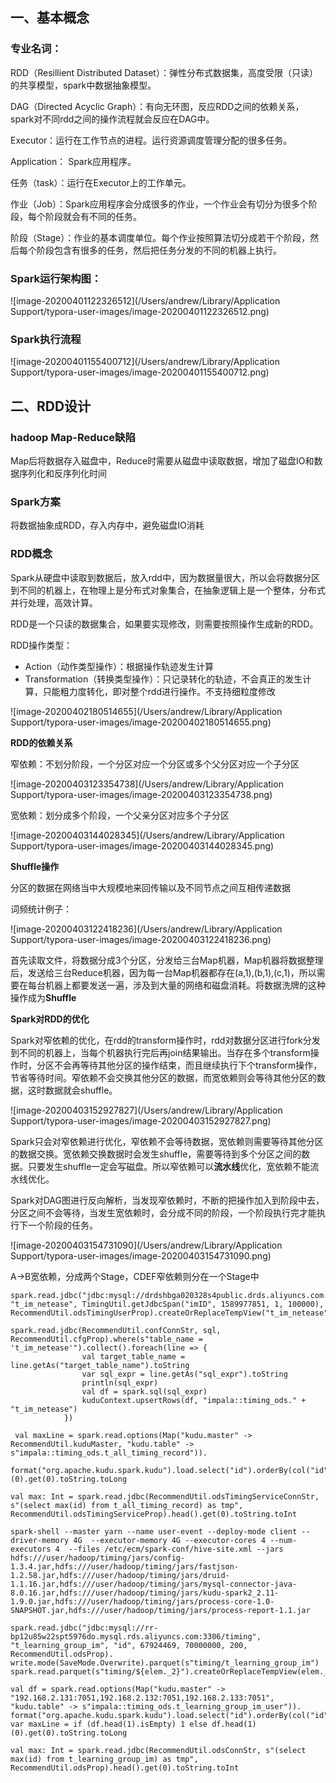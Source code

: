 ## 一、基本概念

### 专业名词：

RDD（Resillient Distributed Dataset）：弹性分布式数据集，高度受限（只读）的共享模型，spark中数据抽象模型。

DAG（Directed Acyclic Graph）：有向无环图，反应RDD之间的依赖关系，spark对不同rdd之间的操作流程就会反应在DAG中。

Executor：运行在工作节点的进程。运行资源调度管理分配的很多任务。

Application： Spark应用程序。

任务（task）：运行在Executor上的工作单元。

作业（Job）：Spark应用程序会分成很多的作业，一个作业会有切分为很多个阶段，每个阶段就会有不同的任务。

阶段（Stage）：作业的基本调度单位。每个作业按照算法切分成若干个阶段，然后每个阶段包含有很多的任务，然后把任务分发的不同的机器上执行。

### Spark运行架构图：

![image-20200401122326512](/Users/andrew/Library/Application Support/typora-user-images/image-20200401122326512.png)

### Spark执行流程

![image-20200401155400712](/Users/andrew/Library/Application Support/typora-user-images/image-20200401155400712.png)

## 二、RDD设计

### hadoop Map-Reduce缺陷

Map后将数据存入磁盘中，Reduce时需要从磁盘中读取数据，增加了磁盘IO和数据序列化和反序列化时间

### Spark方案

将数据抽象成RDD，存入内存中，避免磁盘IO消耗

### RDD概念

Spark从硬盘中读取到数据后，放入rdd中，因为数据量很大，所以会将数据分区到不同的机器上，在物理上是分布式对象集合，在抽象逻辑上是一个整体，分布式并行处理，高效计算。

RDD是一个只读的数据集合，如果要实现修改，则需要按照操作生成新的RDD。

RDD操作类型：

- Action（动作类型操作）：根据操作轨迹发生计算
- Transformation（转换类型操作）：只记录转化的轨迹，不会真正的发生计算，只能粗力度转化，即对整个rdd进行操作。不支持细粒度修改

![image-20200402180514655](/Users/andrew/Library/Application Support/typora-user-images/image-20200402180514655.png)

**RDD的依赖关系**

窄依赖：不划分阶段，一个分区对应一个分区或多个父分区对应一个子分区

![image-20200403123354738](/Users/andrew/Library/Application Support/typora-user-images/image-20200403123354738.png)

宽依赖：划分成多个阶段，一个父亲分区对应多个子分区

![image-20200403144028345](/Users/andrew/Library/Application Support/typora-user-images/image-20200403144028345.png)



**Shuffle操作**

分区的数据在网络当中大规模地来回传输以及不同节点之间互相传递数据

词频统计例子：

![image-20200403122418236](/Users/andrew/Library/Application Support/typora-user-images/image-20200403122418236.png)

首先读取文件，将数据分成3个分区，分发给三台Map机器，Map机器将数据整理后，发送给三台Reduce机器，因为每一台Map机器都存在(a,1),(b,1),(c,1)，所以需要在每台机器上都要发送一遍，涉及到大量的网络和磁盘消耗。将数据洗牌的这种操作成为**Shuffle**

**Spark对RDD的优化**

Spark对窄依赖的优化，在rdd的transform操作时，rdd对数据分区进行fork分发到不同的机器上，当每个机器执行完后再join结果输出。当存在多个transform操作时，分区不会再等待其他分区的操作结束，而且继续执行下个transform操作，节省等待时间。窄依赖不会交换其他分区的数据，而宽依赖则会等待其他分区的数据，这时数据就会shuffle。

![image-20200403152927827](/Users/andrew/Library/Application Support/typora-user-images/image-20200403152927827.png)

Spark只会对窄依赖进行优化，窄依赖不会等待数据，宽依赖则需要等待其他分区的数据交换。宽依赖交换数据时会发生shuffle，需要等待到多个分区之间的数据。只要发生shuffle一定会写磁盘。所以窄依赖可以**流水线**优化，宽依赖不能流水线优化。

Spark对DAG图进行反向解析，当发现窄依赖时，不断的把操作加入到阶段中去，分区之间不会等待，当发生宽依赖时，会分成不同的阶段，一个阶段执行完才能执行下一个阶段的任务。

![image-20200403154731090](/Users/andrew/Library/Application Support/typora-user-images/image-20200403154731090.png)

A->B宽依赖，分成两个Stage，CDEF窄依赖则分在一个Stage中







```
spark.read.jdbc("jdbc:mysql://drdshbga020328s4public.drds.aliyuncs.com:3306/timing_user", "t_im_netease", TimingUtil.getJdbcSpan("imID", 1589977851, 1, 100000), RecommendUtil.odsTimingUserProp).createOrReplaceTempView("t_im_netease")
```

``` 
spark.read.jdbc(RecommendUtil.confConnStr, sql, RecommendUtil.cfgProp).where(s"table_name = 't_im_netease'").collect().foreach(line => {
                val target_table_name = line.getAs("target_table_name").toString
                var sql_expr = line.getAs("sql_expr").toString
                println(sql_expr)
                val df = spark.sql(sql_expr)
                kuduContext.upsertRows(df, "impala::timing_ods." + "t_im_netease")
            })
```

```
 val maxLine = spark.read.options(Map("kudu.master" -> RecommendUtil.kuduMaster, "kudu.table" -> s"impala::timing_ods.t_all_timing_record")).
            format("org.apache.kudu.spark.kudu").load.select("id").orderBy(col("id").desc).head(1)(0).get(0).toString.toLong
```

``` 
val max: Int = spark.read.jdbc(RecommendUtil.odsTimingServiceConnStr, s"(select max(id) from t_all_timing_record) as tmp", RecommendUtil.odsTimingServiceProp).head().get(0).toString.toInt
```

``` 
spark-shell --master yarn --name user-event --deploy-mode client --driver-memory 4G  --executor-memory 4G --executor-cores 4 --num-executors 4  --files /etc/ecm/spark-conf/hive-site.xml --jars hdfs:///user/hadoop/timing/jars/config-1.3.4.jar,hdfs:///user/hadoop/timing/jars/fastjson-1.2.58.jar,hdfs:///user/hadoop/timing/jars/druid-1.1.16.jar,hdfs:///user/hadoop/timing/jars/mysql-connector-java-8.0.16.jar,hdfs:///user/hadoop/timing/jars/kudu-spark2_2.11-1.9.0.jar,hdfs:///user/hadoop/timing/jars/process-core-1.0-SNAPSHOT.jar,hdfs:///user/hadoop/timing/jars/process-report-1.1.jar
```

``` 
spark.read.jdbc("jdbc:mysql://rr-bp12u85w22spt5976do.mysql.rds.aliyuncs.com:3306/timing", "t_learning_group_im", "id", 67924469, 70000000, 200, RecommendUtil.odsProp).     write.mode(SaveMode.Overwrite).parquet(s"timing/t_learning_group_im")             spark.read.parquet(s"timing/${elem._2}").createOrReplaceTempView(elem._2)
```

```
val df = spark.read.options(Map("kudu.master" -> "192.168.2.131:7051,192.168.2.132:7051,192.168.2.133:7051", "kudu.table" -> s"impala::timing_ods.t_learning_group_im_user")).             format("org.apache.kudu.spark.kudu").load.select("id").orderBy(col("id").desc)
var maxLine = if (df.head(1).isEmpty) 1 else df.head(1)(0).get(0).toString.toLong
```

``` 
val max: Int = spark.read.jdbc(RecommendUtil.odsConnStr, s"(select max(id) from t_learning_group_im) as tmp", RecommendUtil.odsProp).head().get(0).toString.toInt
```

